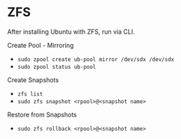 # ZFS

 After installing Ubuntu with ZFS, run via CLI.

 Create Pool - Mirroring

* `sudo zpool create ub-pool mirror /dev/sdx /dev/sdx`
* `sudo zpool status ub-pool`

Create Snapshots

* `zfs list`
* `sudo zfs snapshot <rpool>@<snapshot name>`

Restore from Snapshots

* `sudo zfs rollback <rpool>@<snapshot name>`
